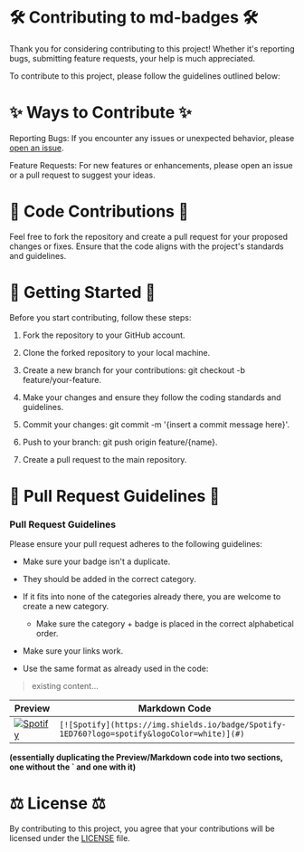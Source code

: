 # 🛠️ Contributing to md-badges 🛠️

Thank you for considering contributing to this project! Whether it's reporting bugs, submitting feature requests, your help is much appreciated.

To contribute to this project, please follow the guidelines outlined below:

# ✨ Ways to Contribute ✨
Reporting Bugs: If you encounter any issues or unexpected behavior, please [open an issue](https://github.com/inttter/md-badges/issues).

Feature Requests: For new features or enhancements, please open an issue or a pull request to suggest your ideas.

# 📃 Code Contributions 📃
Feel free to fork the repository and create a pull request for your proposed changes or fixes. Ensure that the code aligns with the project's standards and guidelines.

# 🏁 Getting Started 🏁
Before you start contributing, follow these steps:

1. Fork the repository to your GitHub account.

2. Clone the forked repository to your local machine.

3. Create a new branch for your contributions: git checkout -b feature/your-feature.

4. Make your changes and ensure they follow the coding standards and guidelines.

5. Commit your changes: git commit -m '{insert a commit message here}'.

6. Push to your branch: git push origin feature/{name}.

7. Create a pull request to the main repository.

# 📕 Pull Request Guidelines 📕

### Pull Request Guidelines

Please ensure your pull request adheres to the following guidelines:

- Make sure your badge isn't a duplicate.

- They should be added in the correct category.
  
- If it fits into none of the categories already there, you are welcome to create a new category.
   - Make sure the category + badge is placed in the correct alphabetical order.

- Make sure your links work.

- Use the same format as already used in the code:

> existing content...

| Preview | Markdown Code |
|---------|---------------|
[![Spotify](https://img.shields.io/badge/Spotify-1ED760?logo=spotify&logoColor=white)](#) | `[![Spotify](https://img.shields.io/badge/Spotify-1ED760?logo=spotify&logoColor=white)](#)`

**(essentially duplicating the Preview/Markdown code into two sections, one without the ` and one with it)**

# ⚖️ License ⚖️
By contributing to this project, you agree that your contributions will be licensed under the [LICENSE](LICENSE) file.
